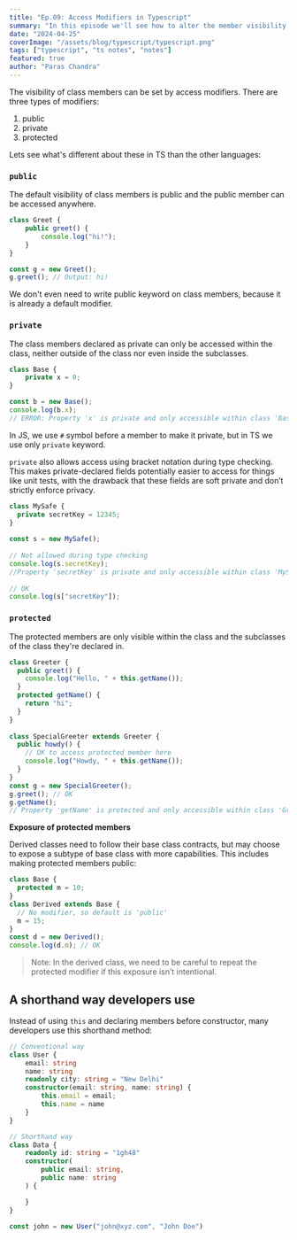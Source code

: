 ```yaml
---
title: "Ep.09: Access Modifiers in Typescript"
summary: "In this episode we'll see how to alter the member visibility in TS classes."
date: "2024-04-25"
coverImage: "/assets/blog/typescript/typescript.png"
tags: ["typescript", "ts notes", "notes"]
featured: true
author: "Paras Chandra"
---
```


The visibility of class members can be set by access modifiers. There are three types of modifiers:
1. public
2. private
3. protected

Lets see what's different about these in TS than the other languages:

### `public`
The default visibility of class members is public and the public member can be accessed anywhere.
```typescript
class Greet {
    public greet() {
        console.log("hi!");
    }
}

const g = new Greet();
g.greet(); // Output: hi!
```
We don't even need to write public keyword on class members, because it is already a default modifier.

### `private`
The class members declared as private can only be accessed within the class, neither outside of the class nor even inside the subclasses.
```typescript
class Base {
    private x = 0;
}

const b = new Base();
console.log(b.x); 
// ERROR: Property 'x' is private and only accessible within class 'Base'.
```
In JS, we use `#` symbol before a member to make it private, but in TS we use only `private` keyword.

`private` also allows access using bracket notation during type checking. This makes private-declared fields potentially easier to access for things like unit tests, with the drawback that these fields are soft private and don’t strictly enforce privacy.
```typescript
class MySafe {
  private secretKey = 12345;
}
 
const s = new MySafe();
 
// Not allowed during type checking
console.log(s.secretKey);
//Property 'secretKey' is private and only accessible within class 'MySafe'.
 
// OK
console.log(s["secretKey"]);
```

### `protected`
The protected members are only visible within the class and the subclasses of the class they're declared in.
```typescript
class Greeter {
  public greet() {
    console.log("Hello, " + this.getName());
  }
  protected getName() {
    return "hi";
  }
}
 
class SpecialGreeter extends Greeter {
  public howdy() {
    // OK to access protected member here
    console.log("Howdy, " + this.getName());
  }
}
const g = new SpecialGreeter();
g.greet(); // OK
g.getName();
// Property 'getName' is protected and only accessible within class 'Greeter' and its subclasses.
```

**Exposure of protected members**

Derived classes need to follow their base class contracts, but may choose to expose a subtype of base class with more capabilities. This includes making protected members public:
```typescript
class Base {
  protected m = 10;
}
class Derived extends Base {
  // No modifier, so default is 'public'
  m = 15;
}
const d = new Derived();
console.log(d.m); // OK
```
>Note: In the derived class, we need to be careful to repeat the protected modifier if this exposure isn’t intentional.

## A shorthand way developers use
Instead of using `this` and declaring members before constructor, many developers use this shorthand method:
```typescript
// Conventional way
class User {
    email: string
    name: string
    readonly city: string = "New Delhi"
    constructor(email: string, name: string) {
        this.email = email;
        this.name = name
    }
}

// Shorthand way
class Data {
    readonly id: string = "1gh48"
    constructor(
        public email: string,
        public name: string
    ) {

    }
}

const john = new User("john@xyz.com", "John Doe")
```